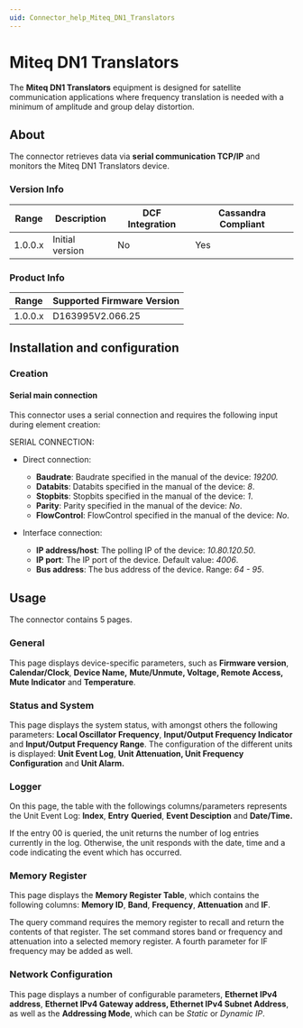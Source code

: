 ```yaml
---
uid: Connector_help_Miteq_DN1_Translators
---
```


# Miteq DN1 Translators

The **Miteq DN1 Translators** equipment is designed for satellite communication applications where frequency translation is needed with a minimum of amplitude and group delay distortion.

## About

The connector retrieves data via **serial communication TCP/IP** and monitors the Miteq DN1 Translators device.

### Version Info

| **Range** | **Description** | **DCF Integration** | **Cassandra Compliant** |
|------------------|-----------------|---------------------|-------------------------|
| 1.0.0.x          | Initial version | No                  | Yes                     |

### Product Info

| Range | Supported Firmware Version |
|------------------|-----------------------------|
| 1.0.0.x          | D163995V2.066.25            |

## Installation and configuration

### Creation

#### Serial main connection

This connector uses a serial connection and requires the following input during element creation:

SERIAL CONNECTION:

- Direct connection:

  - **Baudrate**: Baudrate specified in the manual of the device: *19200.*
  - **Databits**: Databits specified in the manual of the device: *8*.
  - **Stopbits**: Stopbits specified in the manual of the device: *1*.
  - **Parity**: Parity specified in the manual of the device: *No*.
  - **FlowControl**: FlowControl specified in the manual of the device: *No*.

- Interface connection:

  - **IP address/host**: The polling IP of the device: *10.80.120.50*.
  - **IP port**: The IP port of the device. Default value: *4006*.
  - **Bus address**: The bus address of the device. Range: *64 - 95*.

## Usage

The connector contains 5 pages.

### General

This page displays device-specific parameters, such as **Firmware version**, **Calendar/Clock**, **Device Name,** **Mute/Unmute, Voltage, Remote Access, Mute Indicator** and **Temperature**.

### Status and System

This page displays the system status, with amongst others the following parameters: **Local Oscillator** **Frequency**, **Input/Output Frequency Indicator** and **Input/Output Frequency Range**. The configuration of the different units is displayed: **Unit Event Log**, **Unit Attenuation, Unit Frequency Configuration** and **Unit Alarm.**

### Logger

On this page, the table with the followings columns/parameters represents the Unit Event Log: **Index**, **Entry** **Queried**, **Event Desciption** and **Date/Time.**

If the entry 00 is queried, the unit returns the number of log entries currently in the log. Otherwise, the unit responds with the date, time and a code indicating the event which has occurred.

### Memory Register

This page displays the **Memory Register Table**, which contains the following columns: **Memory ID**, **Band**, **Frequency**, **Attenuation** and **IF**.

The query command requires the memory register to recall and return the contents of that register. The set command stores band or frequency and attenuation into a selected memory register. A fourth parameter for IF frequency may be added as well.

### Network Configuration

This page displays a number of configurable parameters, **Ethernet IPv4 address**, **Ethernet IPv4 Gateway address, Ethernet IPv4 Subnet Address**, as well as the **Addressing Mode**, which can be *Static* or *Dynamic IP*.
